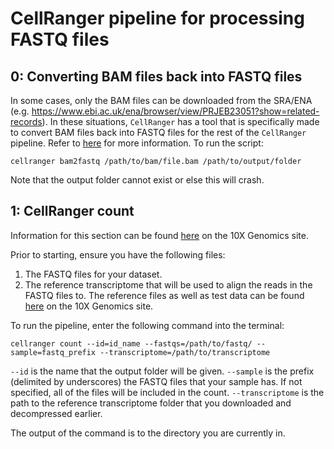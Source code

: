 # CellRanger pipeline for processing FASTQ files
## 0: Converting BAM files back into FASTQ files 
In some cases, only the BAM files can be downloaded from the SRA/ENA (e.g. https://www.ebi.ac.uk/ena/browser/view/PRJEB23051?show=related-records). In these situations, `CellRanger` has a tool that is specifically made to convert BAM files back into FASTQ files for the rest of the `CellRanger` pipeline. Refer to [here](https://support.10xgenomics.com/docs/bamtofastq) for more information. To run the script: 

```
cellranger bam2fastq /path/to/bam/file.bam /path/to/output/folder
```

Note that the output folder cannot exist or else this will crash. 

## 1: CellRanger count
Information for this section can be found [here](https://support.10xgenomics.com/single-cell-gene-expression/software/pipelines/latest/using/tutorial_ct) on the 10X Genomics site. 

Prior to starting, ensure you have the following files: 
1. The FASTQ files for your dataset. 
2. The reference transcriptome that will be used to align the reads in the FASTQ files to. 
The reference files as well as test data can be found [here](https://support.10xgenomics.com/single-cell-gene-expression/software/downloads/latest) on the 10X Genomics site. 

To run the pipeline, enter the following command into the terminal: 
```
cellranger count --id=id_name --fastqs=/path/to/fastq/ --sample=fastq_prefix --transcriptome=/path/to/transcriptome
```
`--id` is the name that the output folder will be given. `--sample` is the prefix (delimited by underscores) the FASTQ files that your sample has. If not specified, all of the files will be included in the count. `--transcriptome` is the path to the reference transcriptome folder that you downloaded and decompressed earlier. 

The output of the command is to the directory you are currently in. 